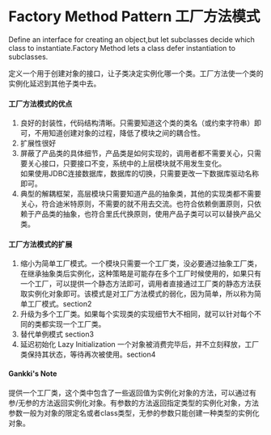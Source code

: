 # Factory Method Pattern 工厂方法模式

Define an interface for creating an object,but let subclasses decide which class to
instantiate.Factory Method lets a class defer instantiation to subclasses.

定义一个用于创建对象的接口，让子类决定实例化哪一个类。工厂方法使一个类的实例化延迟到其他子类中去。

#### 工厂方法模式的优点
1. 良好的封装性，代码结构清晰。只需要知道这个类的类名（或约束字符串）即可，不用知道创建对象的过程，降低了模块之间的耦合性。
2. 扩展性很好
3. 屏蔽了产品类的具体细节，产品类是如何实现的，调用者都不需要关心，只需要关心接口，只要接口不变，系统中的上层模块就不用发生变化。      
如果使用JDBC连接数据库，数据库的切换，只需要更改一下数据库驱动名称即可。
4. 典型的解耦框架，高层模块只需要知道产品的抽象类，其他的实现类都不需要关心，符合迪米特原则，不需要的就不用去交流。也符合依赖倒置原则，只依赖于产品类的抽象，也符合里氏代换原则，使用产品子类可以可以替换产品父类。

#### 工厂方法模式的扩展
1. 缩小为简单工厂模式。一个模块只需要一个工厂类，没必要通过抽象工厂类，在继承抽象类后实例化，这种策略是可能存在多个工厂时候使用的，如果只有一个工厂，可以提供一个静态方法即可，调用者直接通过工厂类的静态方法获取实例化对象即可。该模式是对工厂方法模式的弱化，因为简单，所以称为简单工厂模式。section2
2. 升级为多个工厂类。如果每个实现类的实现细节大不相同，就可以针对每个不同的类都实现一个工厂类。
3. 替代单例模式 section3
4. 延迟初始化 Lazy Initialization 一个对象被消费完毕后，并不立刻释放，工厂类保持其状态，等待再次被使用。section4 

#### Gankki's Note
提供一个工厂类，这个类中包含了一些返回值为实例化对象的方法，可以通过有参/无参的方法返回实例化对象。有参数的方法返回指定类型的实例化对象，方法参数一般为对象的限定名或者class类型，无参的参数只能创建一种类型的实例化对象。





